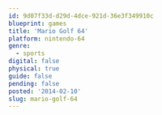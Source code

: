 ```yaml
---
id: 9d07f33d-d29d-4dce-921d-36e3f349910c
blueprint: games
title: 'Mario Golf 64'
platform: nintendo-64
genre:
  - sports
digital: false
physical: true
guide: false
pending: false
posted: '2014-02-10'
slug: mario-golf-64
---
```

